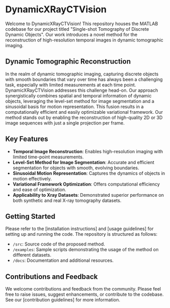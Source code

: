 # DynamicXRayCTVision


Welcome to DynamicXRayCTVision! This repository houses the MATLAB codebase for our project titled "Single-shot Tomography of Discrete Dynamic Objects". Our work introduces a novel method for the reconstruction of high-resolution temporal images in dynamic tomographic imaging.

## Dynamic Tomographic Reconstruction

In the realm of dynamic tomographic imaging, capturing discrete objects with smooth boundaries that vary over time has always been a challenging task, especially with limited measurements at each time point. DynamicXRayCTVision addresses this challenge head-on. Our approach synergistically combines spatial and temporal information of dynamic objects, leveraging the level-set method for image segmentation and a sinusoidal basis for motion representation. This fusion results in a computationally efficient and easily optimizable variational framework. Our method stands out by enabling the reconstruction of high-quality 2D or 3D image sequences with just a single projection per frame.

## Key Features

- **Temporal Image Reconstruction**: Enables high-resolution imaging with limited time-point measurements.
- **Level-Set Method for Image Segmentation**: Accurate and efficient segmentation for objects with smooth, evolving boundaries.
- **Sinusoidal Motion Representation**: Captures the dynamics of objects in motion effectively.
- **Variational Framework Optimization**: Offers computational efficiency and ease of optimization.
- **Applicability to Xray Datasets**: Demonstrated superior performance on both synthetic and real X-ray tomography datasets.

## Getting Started

Please refer to the [installation instructions] and [usage guidelines] for setting up and running the code. The repository is structured as follows:

- `/src`: Source code of the proposed method.
- `/examples`: Sample scripts demonstrating the usage of the method on different datasets.
- `/docs`: Documentation and additional resources.

## Contributions and Feedback

We welcome contributions and feedback from the community. Please feel free to raise issues, suggest enhancements, or contribute to the codebase. See our [contribution guidelines] for more information.
